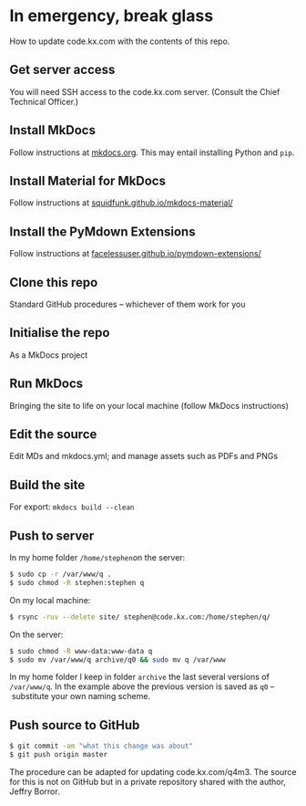 # In emergency, break glass

How to update code.kx.com with the contents of this repo. 



## Get server access

You will need SSH access to the code.kx.com server. 
(Consult the Chief Technical Officer.) 

## Install MkDocs

Follow instructions at [mkdocs.org](https://mkdocs.org/). This may entail installing Python and `pip`. 


## Install Material for MkDocs

Follow instructions at [squidfunk.github.io/mkdocs-material/](http://squidfunk.github.io/mkdocs-material/)


## Install the PyMdown Extensions

Follow instructions at [facelessuser.github.io/pymdown-extensions/](http://facelessuser.github.io/pymdown-extensions/)


## Clone this repo

Standard GitHub procedures – whichever of them work for you 


## Initialise the repo

As a MkDocs project

## Run MkDocs

Bringing the site to life on your local machine (follow MkDocs instructions) 


## Edit the source

Edit MDs and mkdocs.yml; and manage assets such as PDFs and PNGs


## Build the site

For export: `mkdocs build --clean`


## Push to server

In my home folder `/home/stephen`on the server:
```bash
$ sudo cp -r /var/www/q .
$ sudo chmod -R stephen:stephen q
```
On my local machine:
```bash
$ rsync -ruv --delete site/ stephen@code.kx.com:/home/stephen/q/
```
On the server:
```bash
$ sudo chmod -R www-data:www-data q
$ sudo mv /var/www/q archive/q0 && sudo mv q /var/www
```
In my home folder I keep in folder `archive` the last several versions of `/var/www/q`. In the example above the previous version is saved as `q0` – substitute your own naming scheme. 


## Push source to GitHub

```bash
$ git commit -am "what this change was about"
$ git push origin master
```

The procedure can be adapted for updating code.kx.com/q4m3. The source for this is not on GitHub but in a private repository shared with the author, Jeffry Borror. 